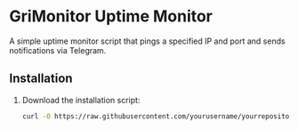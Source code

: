 # GriMonitor Uptime Monitor

A simple uptime monitor script that pings a specified IP and port and sends notifications via Telegram.

## Installation

1. Download the installation script:
   ```sh
   curl -O https://raw.githubusercontent.com/yourusername/yourrepository/main/install.sh
